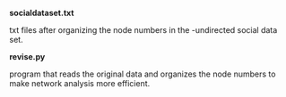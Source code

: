 **socialdataset.txt**

txt files after organizing the node numbers in the -undirected social data set.

**revise.py**

program that reads the original data and organizes the node numbers to make network analysis more efficient.
